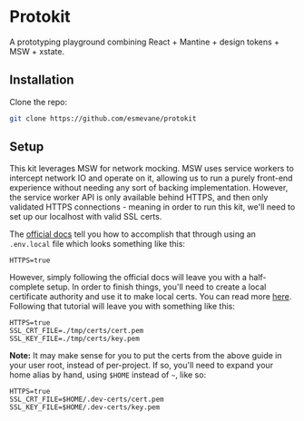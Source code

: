 # Protokit

A prototyping playground combining React + Mantine + design tokens + MSW + xstate.

## Installation

Clone the repo:

```bash
git clone https://github.com/esmevane/protokit
```

## Setup

This kit leverages MSW for network mocking. MSW uses service workers to intercept network IO and operate on it, allowing us to run a purely front-end experience without needing any sort of backing implementation. However, the service worker API is only available behind HTTPS, and then only validated HTTPS connections - meaning in order to run this kit, we'll need to set up our localhost with valid SSL certs.

The [official docs][cra-https] tell you how to accomplish that through using an `.env.local` file which looks something like this:

```env
HTTPS=true
```

However, simply following the official docs will leave you with a half-complete setup. In order to finish things, you'll need to create a local certificate authority and use it to make local certs. You can read more [here][full-setup]. Following that tutorial will leave you with something like this:

```env
HTTPS=true
SSL_CRT_FILE=./tmp/certs/cert.pem
SSL_KEY_FILE=./tmp/certs/key.pem
```

**Note:** It may make sense for you to put the certs from the above guide in your user root, instead of per-project. If so, you'll need to expand your home alias by hand, using `$HOME` instead of `~`, like so:

```env
HTTPS=true
SSL_CRT_FILE=$HOME/.dev-certs/cert.pem
SSL_KEY_FILE=$HOME/.dev-certs/key.pem
```

[cra-https]: https://create-react-app.dev/docs/using-https-in-development/
[full-setup]: https://www.freecodecamp.org/news/how-to-set-up-https-locally-with-create-react-app/
